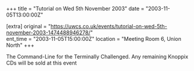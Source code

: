 +++
title = "Tutorial on Wed 5th November 2003"
date = "2003-11-05T13:00:00Z"

[extra]
original = "https://uwcs.co.uk/events/tutorial-on-wed-5th-november-2003-1474488946278/"    
ent_time = "2003-11-05T15:00:00Z"
location = "Meeting Room 6, Union North"
+++

The Command-Line for the Terminally Challenged. Any remaining Knoppix CDs will be sold at this event

